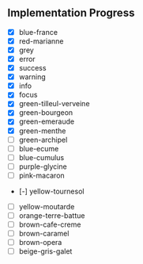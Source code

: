 ## Implementation Progress

- [x] blue-france
- [x] red-marianne
- [x] grey
- [x] error
- [x] success
- [x] warning
- [x] info
- [x] focus
- [x] green-tilleul-verveine
- [x] green-bourgeon
- [x] green-emeraude
- [x] green-menthe
- [ ] green-archipel
- [ ] blue-ecume
- [ ] blue-cumulus
- [ ] purple-glycine
- [ ] pink-macaron
- [-] yellow-tournesol
- [ ] yellow-moutarde
- [ ] orange-terre-battue
- [ ] brown-cafe-creme
- [ ] brown-caramel
- [ ] brown-opera
- [ ] beige-gris-galet